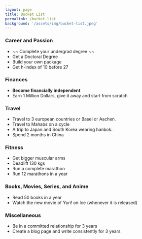 ```yaml
---
layout: page
title: Bucket List
permalink: /bucket-list
background: '/assets/img/bucket-list.jpeg'
---
```


### Career and Passion
- ~~ Complete your undergrad degree ~~
- Get a Doctoral Degree
- Build your own package
- Get h-index of 10 before 27

### Finances
- **Become financially independent**
- Earn 1 Million Dollars, give it away and start from scratch 

### Travel
- Travel to 3 european countries or Basel or Aachen.
- Travel to Mahabs on a cycle
- A trip to Japan and South Korea wearing hanbok.
- Spend 2 months in China

### Fitness
- Get bigger muscular arms
- Deadlift 130 kgs
- Run a complete marathon
- Run 12 marathons in a year

### Books, Movies, Series, and Anime
- Read 50 books in a year
- Watch the new movie of Yuri! on Ice (whenever it is released)

### Miscellaneous
- Be in a committed relationship for 3 years
- Create a blog page and write consistently for 3 years
